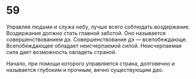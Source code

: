 # 59

Управляя людьми и служа небу, лучше всего соблюдать воздержание. Воздержание должно стать главной заботой. Оно называется совершенствованием дэ. Совершенствование дэ — всепобеждающе. Всепобеждающее обладает неисчерпаемой силой. Неисчерпаемая сила дает возможность овладеть страной.

Начало, при помощи которого управляется страна, долговечно и называется глубоким и прочным, вечно существующим дао.